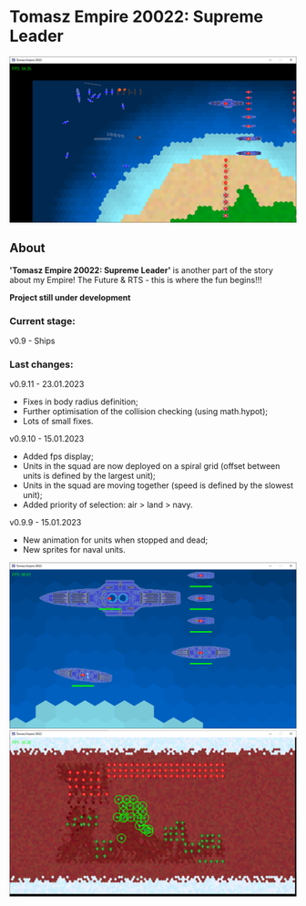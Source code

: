 # Tomasz Empire 20022: Supreme Leader

<p align="center">
  <img src="screens/screenshot1_20230115.png" alt="Tomasz Empire 20022">
</p>

## About
**'Tomasz Empire 20022: Supreme Leader'** is another part of the story about my Empire! The Future &amp; RTS - this is where the fun begins!!!

**Project still under development**

### Current stage:
v0.9 - Ships

### Last changes: 
v0.9.11 - 23.01.2023

* Fixes in body radius definition;
* Further optimisation of the collision checking (using math.hypot);
* Lots of small fixes.

v0.9.10 - 15.01.2023

* Added fps display;
* Units in the squad are now deployed on a spiral grid (offset between units is defined by the largest unit);
* Units in the squad are moving together (speed is defined by the slowest unit);
* Added priority of selection: air > land > navy.

v0.9.9 - 15.01.2023

* New animation for units when stopped and dead;
* New sprites for naval units.

<p align="center">
  <img src="screens/screenshot2_20230115.png" alt="Tomasz Empire 20022 - Fleet">
  <br />
  <img src="screens/screenshot3_20230115.png" alt="Tomasz Empire 20022 - Mars poles Map">
</p>
